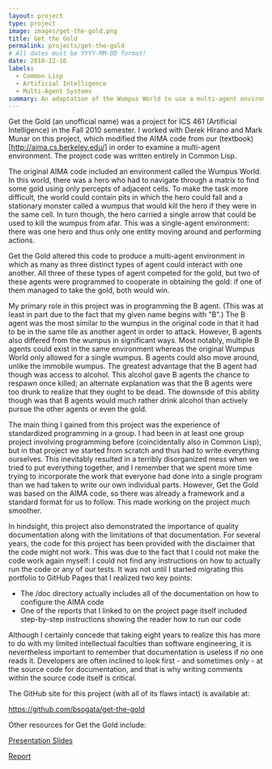```yaml
---
layout: project
type: project
image: images/get-the-gold.png
title: Get the Gold
permalink: projects/get-the-gold
# All dates must be YYYY-MM-DD format!
date: 2010-12-16
labels:
  - Common Lisp
  - Artificial Intelligence
  - Multi-Agent Systems
summary: An adaptation of the Wumpus World to use a multi-agent environment.
---
```


Get the Gold (an unofficial name) was a project for ICS 461 (Artificial Intelligence) in the Fall 2010 semester.  I worked with Derek Hirano and Mark Munar on this project, which modified the AIMA code from our (textbook)[http://aima.cs.berkeley.edu/] in order to examine a multi-agent environment.  The project code was written entirely in Common Lisp.

The original AIMA code included an environment called the Wumpus World.  In this world, there was a hero who had to navigate through a matrix to find some gold using only percepts of adjacent cells.  To make the task more difficult, the world could contain pits in which the hero could fall and a stationary monster called a wumpus that would kill the hero if they were in the same cell.  In turn though, the hero carried a single arrow that could be used to kill the wumpus from afar.  This was a single-agent environment: there was one hero and thus only one entity moving around and performing actions.

Get the Gold altered this code to produce a multi-agent environment in which as many as three distinct types of agent could interact with one another.  All three of these types of agent competed for the gold, but two of these agents were programmed to cooperate in obtaining the gold: if one of them managed to take the gold, both would win.

My primary role in this project was in programming the B agent.  (This was at least in part due to the fact that my given name begins with "B".)  The B agent was the most similar to the wumpus in the original code in that it had to be in the same tile as another agent in order to attack.  However, B agents also differed from the wumpus in significant ways.  Most notably, multiple B agents could exist in the same environment whereas the original Wumpus World only allowed for a single wumpus.  B agents could also move around, unlike the immobile wumpus.  The greatest advantage that the B agent had though was access to alcohol.  This alcohol gave B agents the chance to respawn once killed; an alternate explanation was that the B agents were too drunk to realize that they ought to be dead.  The downside of this ability though was that B agents would much rather drink alcohol than actively pursue the other agents or even the gold.

The main thing I gained from this project was the experience of standardized programming in a group.  I had been in at least one group project involving programming before (coincidentally also in Common Lisp), but in that project we started from scratch and thus had to write everything ourselves.  This inevitably resulted in a terribly disorganized mess when we tried to put everything together, and I remember that we spent more time trying to incorporate the work that everyone had done into a single program than we had taken to write our own individual parts.  However, Get the Gold was based on the AIMA code, so there was already a framework and a standard format for us to follow.  This made working on the project much smoother.

In hindsight, this project also demonstrated the importance of quality documentation along with the limitations of that documentation.  For several years, the code for this project has been provided with the disclaimer that the code might not work.  This was due to the fact that I could not make the code work again myself: I could not find any instructions on how to actually run the code or any of our tests.  It was not until I started migrating this portfolio to GitHub Pages that I realized two key points:

* The /doc directory actually includes all of the documentation on how to configure the AIMA code
* One of the reports that I linked to on the project page itself included step-by-step instructions showing the reader how to run our code

Although I certainly concede that taking eight years to realize this has more to do with my limited intellectual faculties than software engineering, it is nevertheless important to remember that documentation is useless if no one reads it.  Developers are often inclined to look first - and sometimes only - at the source code for documentation, and that is why writing comments within the source code itself is critical.

The GitHub site for this project (with all of its flaws intact) is available at:

<https://github.com/bsogata/get-the-gold>

Other resources for Get the Gold include:


[Presentation Slides](https://bsogata.github.io/projects/GetTheGoldPresentation.pdf)


[Report](https://bsogata.github.io/projects/GetTheGoldReport.pdf)